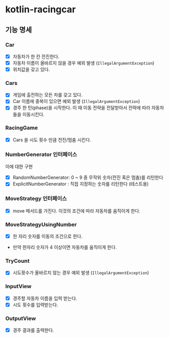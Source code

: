 # kotlin-racingcar

## 기능 명세

### Car

- [x] 자동차가 한 칸 전진한다.
- [x] 자동차 이름이 올바르지 않을 경우 예외 발생 (`IllegalArgumentException`)
- [x] 위치값을 갖고 있다.

### Cars

- [x] 게임에 출전하는 모든 차를 갖고 있다.
- [x] Car 이름에 중복이 있으면 예외 발생 (`IllegalArgumentException`)
- [x] 경주 한 턴(phase)을 시작한다. 이 때 이동 전략을 전달받아서 전략에 따라 자동차들을 이동시킨다.

### RacingGame

- [x] Cars 을 시도 횟수 만큼 전진/멈춤 시킨다.

### NumberGenerator 인터페이스

이에 대한 구현

- [x] RandomNumberGenerator: 0 ~ 9 중 무작위 숫자(전진 혹은 멈춤)를 리턴한다
- [x] ExplicitNumberGenerator : 직접 지정하는 숫자를 리턴한다 (테스트용)

### MoveStrategy 인터페이스

- [x] move 메서드를 가진다. 이것의 조건에 따라 자동차를 움직이게 한다.

### MoveStrategyUsingNumber

- [x] 한 자리 숫자를 이동의 조건으로 한다.
- 만약 한자리 숫자가 4 이상이면 자동차를 움직이게 한다.

### TryCount

- [x] 시도횟수가 올바르지 않는 경우 예외 발생 (`IllegalArgumentException`)

### InputView

- [x] 경주할 자동차 이름을 입력 받는다.
- [x] 시도 횟수를 입력받는다.

### OutputView

- [x] 경주 결과를 출력한다.
